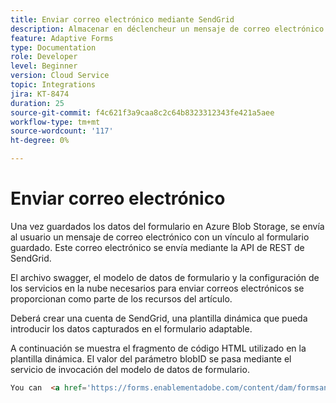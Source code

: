 ```yaml
---
title: Enviar correo electrónico mediante SendGrid
description: Almacenar en déclencheur un mensaje de correo electrónico con un vínculo al formulario guardado
feature: Adaptive Forms
type: Documentation
role: Developer
level: Beginner
version: Cloud Service
topic: Integrations
jira: KT-8474
duration: 25
source-git-commit: f4c621f3a9caa8c2c64b8323312343fe421a5aee
workflow-type: tm+mt
source-wordcount: '117'
ht-degree: 0%

---
```


# Enviar correo electrónico

Una vez guardados los datos del formulario en Azure Blob Storage, se envía al usuario un mensaje de correo electrónico con un vínculo al formulario guardado. Este correo electrónico se envía mediante la API de REST de SendGrid.

El archivo swagger, el modelo de datos de formulario y la configuración de los servicios en la nube necesarios para enviar correos electrónicos se proporcionan como parte de los recursos del artículo.

Deberá crear una cuenta de SendGrid, una plantilla dinámica que pueda introducir los datos capturados en el formulario adaptable.


A continuación se muestra el fragmento de código HTML utilizado en la plantilla dinámica. El valor del parámetro blobID se pasa mediante el servicio de invocación del modelo de datos de formulario.

```html
You can  <a href='https://forms.enablementadobe.com/content/dam/formsanddocuments/azureportalstorage/creditcardapplication/jcr:content?wcmmode=disabled&ampguid={{blobID}}'>access your application here</a> and complete it.
```


